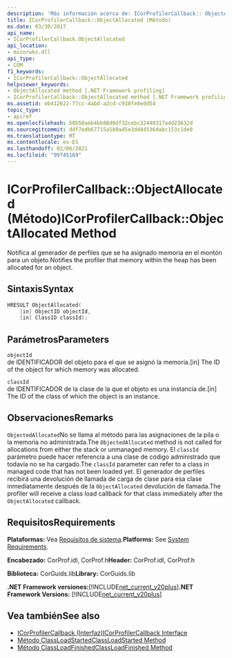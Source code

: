```yaml
---
description: 'Más información acerca de: ICorProfilerCallback:: ObjectAllocated (método)'
title: ICorProfilerCallback::ObjectAllocated (Método)
ms.date: 03/30/2017
api_name:
- ICorProfilerCallback.ObjectAllocated
api_location:
- mscorwks.dll
api_type:
- COM
f1_keywords:
- ICorProfilerCallback::ObjectAllocated
helpviewer_keywords:
- ObjectAllocated method [.NET Framework profiling]
- ICorProfilerCallback::ObjectAllocated method [.NET Framework profiling]
ms.assetid: eb412622-77cc-4abd-a2cd-c910fe8edd54
topic_type:
- apiref
ms.openlocfilehash: 58b58aeb4bb88d0df32cebc32440317a4d23632d
ms.sourcegitcommit: ddf7edb67715a5b9a45e3dd44536dabc153c1de0
ms.translationtype: MT
ms.contentlocale: es-ES
ms.lasthandoff: 02/06/2021
ms.locfileid: "99745169"
---
```

# <a name="icorprofilercallbackobjectallocated-method"></a><span data-ttu-id="7a51a-103">ICorProfilerCallback::ObjectAllocated (Método)</span><span class="sxs-lookup"><span data-stu-id="7a51a-103">ICorProfilerCallback::ObjectAllocated Method</span></span>

<span data-ttu-id="7a51a-104">Notifica al generador de perfiles que se ha asignado memoria en el montón para un objeto.</span><span class="sxs-lookup"><span data-stu-id="7a51a-104">Notifies the profiler that memory within the heap has been allocated for an object.</span></span>  
  
## <a name="syntax"></a><span data-ttu-id="7a51a-105">Sintaxis</span><span class="sxs-lookup"><span data-stu-id="7a51a-105">Syntax</span></span>  
  
```cpp  
HRESULT ObjectAllocated(  
    [in] ObjectID objectId,  
    [in] ClassID classId);  
```  
  
## <a name="parameters"></a><span data-ttu-id="7a51a-106">Parámetros</span><span class="sxs-lookup"><span data-stu-id="7a51a-106">Parameters</span></span>  

 `objectId`  
 <span data-ttu-id="7a51a-107">de IDENTIFICADOR del objeto para el que se asignó la memoria.</span><span class="sxs-lookup"><span data-stu-id="7a51a-107">[in] The ID of the object for which memory was allocated.</span></span>  
  
 `classId`  
 <span data-ttu-id="7a51a-108">de IDENTIFICADOR de la clase de la que el objeto es una instancia de.</span><span class="sxs-lookup"><span data-stu-id="7a51a-108">[in] The ID of the class of which the object is an instance.</span></span>  
  
## <a name="remarks"></a><span data-ttu-id="7a51a-109">Observaciones</span><span class="sxs-lookup"><span data-stu-id="7a51a-109">Remarks</span></span>  

 <span data-ttu-id="7a51a-110">`ObjectedAllocated`No se llama al método para las asignaciones de la pila o la memoria no administrada.</span><span class="sxs-lookup"><span data-stu-id="7a51a-110">The `ObjectedAllocated` method is not called for allocations from either the stack or unmanaged memory.</span></span> <span data-ttu-id="7a51a-111">El `classId` parámetro puede hacer referencia a una clase de código administrado que todavía no se ha cargado.</span><span class="sxs-lookup"><span data-stu-id="7a51a-111">The `classId` parameter can refer to a class in managed code that has not been loaded yet.</span></span> <span data-ttu-id="7a51a-112">El generador de perfiles recibirá una devolución de llamada de carga de clase para esa clase inmediatamente después de la `ObjectAllocated` devolución de llamada.</span><span class="sxs-lookup"><span data-stu-id="7a51a-112">The profiler will receive a class load callback for that class immediately after the `ObjectAllocated` callback.</span></span>  
  
## <a name="requirements"></a><span data-ttu-id="7a51a-113">Requisitos</span><span class="sxs-lookup"><span data-stu-id="7a51a-113">Requirements</span></span>  

 <span data-ttu-id="7a51a-114">**Plataformas:** Vea [Requisitos de sistema](../../get-started/system-requirements.md).</span><span class="sxs-lookup"><span data-stu-id="7a51a-114">**Platforms:** See [System Requirements](../../get-started/system-requirements.md).</span></span>  
  
 <span data-ttu-id="7a51a-115">**Encabezado:** CorProf.idl, CorProf.h</span><span class="sxs-lookup"><span data-stu-id="7a51a-115">**Header:** CorProf.idl, CorProf.h</span></span>  
  
 <span data-ttu-id="7a51a-116">**Biblioteca:** CorGuids.lib</span><span class="sxs-lookup"><span data-stu-id="7a51a-116">**Library:** CorGuids.lib</span></span>  
  
 <span data-ttu-id="7a51a-117">**.NET Framework versiones:**[!INCLUDE[net_current_v20plus](../../../../includes/net-current-v20plus-md.md)]</span><span class="sxs-lookup"><span data-stu-id="7a51a-117">**.NET Framework Versions:** [!INCLUDE[net_current_v20plus](../../../../includes/net-current-v20plus-md.md)]</span></span>  
  
## <a name="see-also"></a><span data-ttu-id="7a51a-118">Vea también</span><span class="sxs-lookup"><span data-stu-id="7a51a-118">See also</span></span>

- [<span data-ttu-id="7a51a-119">ICorProfilerCallback (Interfaz)</span><span class="sxs-lookup"><span data-stu-id="7a51a-119">ICorProfilerCallback Interface</span></span>](icorprofilercallback-interface.md)
- [<span data-ttu-id="7a51a-120">Método ClassLoadStarted</span><span class="sxs-lookup"><span data-stu-id="7a51a-120">ClassLoadStarted Method</span></span>](icorprofilercallback-classloadstarted-method.md)
- [<span data-ttu-id="7a51a-121">Método ClassLoadFinished</span><span class="sxs-lookup"><span data-stu-id="7a51a-121">ClassLoadFinished Method</span></span>](icorprofilercallback-classloadfinished-method.md)
